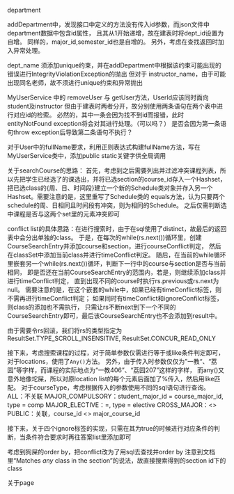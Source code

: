department

addDepartment中，发现接口中定义的方法没有传入id参数，而json文件中department数据中包含id属性，
且其从1开始递增，故在建表时将dept_id设置为自增。
同样的，major_id,semester_id也是自增的。
另外，考虑在查找返回时加入异常处理。

dept_name 须添加unique约束，并在addDepartment中根据该约束可能出现的错误进行IntegrityViolationException的抛出
但对于 instructor_name，由于可能出现同名老师，故不须进行unique约束和异常抛出

MyUserService 中的 removeUser 与 getUser方法，UserId应该同时面向student及instructor
但由于建表时两者分开，故分别使用两条语句在两个表中进行对应id的检索。
必然的，其中一条会因为找不到id而报错，此时entityNotFound exception将会对其进行处理。（可以吗？）
是否会因为第一条语句throw exception后导致第二条语句不执行？

对于User中的fullName要求，利用正则表达式构建fullName方法，写在MyUserService类中，添加public static关键字供全局调用

关于searchCourse的思路：
首先，考虑到之后需要列出并过滤冲突课程列表，所以先把学生已经选了的课选出，并将已选section的course_id存入一个Hashset，
把已选class的{周、日、时间段}建立一个新的Schedule类对象并存入另一个Hashset。需要注意的是，这里重写了Schedule类的
equals方法，认为只要两个schedule的周、日相同且时间段有冲突，则为相同的Schedule。
之后仅需判断选中课程是否与这两个set里的元素冲突即可

conflict list的具体思路：在进行搜索时，由于在sql使用了distinct，故最后的返回表中会分出单独的class。
于是，在每次的while(rs.next())循环里，创建CourseSearchEntry并添加course和section，进行courseConflict判定，
然后在classSet中添加当前class并进行timeConflict判定。
随后，在当前的while循环里嵌套另一个while(rs.next())循环，判断下一行中的course与section是否与当前相同，
即是否还在当前CourseSearchEntry的范围内，若是，则继续添加class并进行timeConflict判定，
直到出现不同的course时执行rs.previous或rs.next为null。
需要注意的是，在这个嵌套的while中，如果已经有timeConflict标签，则不需再进行timeConflict判定；
如果同时有timeConflict和ignoreConfilct标签，则class的添加也不需执行，
只需让rs不断next到下一个不同的CourseSearchEntry即可，最后该CourseSearchEntry也不会添加到result中。

由于需要令rs回滚，我们将rs的类型指定为
ResultSet.TYPE_SCROLL_INSENSITIVE, ResultSet.CONCUR_READ_ONLY


接下来，考虑搜索课程的过程，对于简单参数仅需进行等于或like条件判定即可，对于locations，使用了`Any()`方法。
另外，由于传入时参数仅仅为”一教“、“荔园”等字样，而课程的实际地点为“一教406”、“荔园207”这样的字样，
而any()又意外地像坨屎，所以对原location list的每个元素后面加了%传入，然后用like匹配。
对于courseType，考虑根据传入的参数使用不同的sql语句进行查询。
ALL：不关联
MAJOR_COMPULSORY：student_major_id = course_major_id, type = comp
MAJOR_ELECTIVE：=, type = elective
CROSS_MAJOR：<>
PUBLIC：关联，course_id <> major_course_id

接下来，关于四个ignore标签的实现，只需在其为true的时候进行对应条件的判断，当条件符合要求时再往答案list里添加即可

考虑到狗屎的order by，把conflict改为了用sql去查找并order by
注意到文档里“Matches *any* class in the section”的说法，故直接搜索得到的section id下的class



关于page